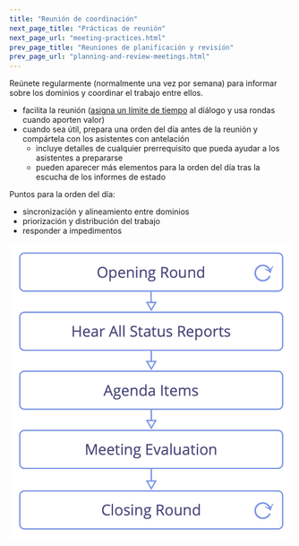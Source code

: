 ```yaml
---
title: "Reunión de coordinación"
next_page_title: "Prácticas de reunión"
next_page_url: "meeting-practices.html"
prev_page_title: "Reuniones de planificación y revisión"
prev_page_url: "planning-and-review-meetings.html"
---
```



<div class="card summary"><div class="card-body">Reúnete regularmente (normalmente una vez por semana) para informar sobre los dominios y coordinar el trabajo entre ellos.
</div></div>

-   facilita la reunión (<a href="glossary.html#entry-timebox" class="glossary-tooltip" data-toggle="tooltip" title="Tiempo asignado: Un período fijo de tiempo dedicado a una actividad específica (que no necesariamente termina al final del tiempo asignado).">asigna un límite de tiempo</a> al diálogo y usa rondas cuando aporten valor)
-   cuando sea útil, prepara una orden del día antes de la reunión y compártela con los asistentes con antelación
    -   incluye detalles de cualquier prerrequisito que pueda ayudar a los asistentes a prepararse
    -   pueden aparecer más elementos para la orden del día tras la escucha de los informes de estado

Puntos para la orden del día:

- sincronización y alineamiento entre dominios
- priorización y distribución del trabajo
- responder a impedimentos

![Fases de una reunión de coordinación](img/meetings/coordination-meeting.png)
